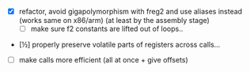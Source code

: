 - [x] refactor, avoid gigapolymorphism with freg2 and use aliases instead (works
  same on x86/arm) (at least by the assembly stage)
  - [ ] make sure f2 constants are lifted out of loops..
- [½] properly preserve volatile parts of registers across calls...
- [ ] make calls more efficient (all at once + give offsets)
